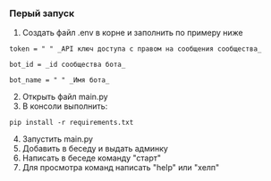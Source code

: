 ### Перый запуск
1) Создать файл .env в корне и заполнить по примеру ниже
```
token = " " _API ключ доступа с правом на сообщения сообщества_

bot_id = _id сообщества бота_

bot_name = " " _Имя бота_
```
2) Открыть файл main.py
3) В консоли выполнить:
```
pip install -r requirements.txt
```
4) Запустить main.py
5) Добавить в беседу и выдать админку
6) Написать в беседе команду "старт"
7) Для просмотра команд написать "help" или "хелп"
